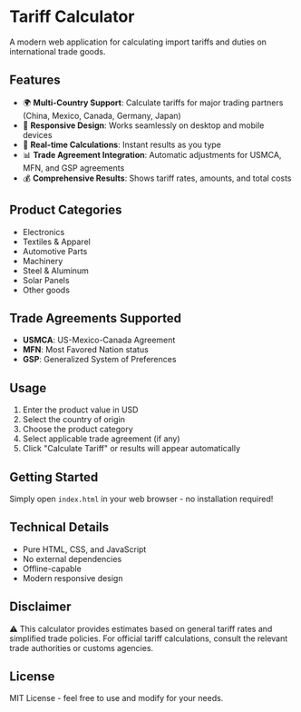 # Tariff Calculator

A modern web application for calculating import tariffs and duties on international trade goods.

## Features

- 🌍 **Multi-Country Support**: Calculate tariffs for major trading partners (China, Mexico, Canada, Germany, Japan)
- 📱 **Responsive Design**: Works seamlessly on desktop and mobile devices
- 🔢 **Real-time Calculations**: Instant results as you type
- 📊 **Trade Agreement Integration**: Automatic adjustments for USMCA, MFN, and GSP agreements
- 💰 **Comprehensive Results**: Shows tariff rates, amounts, and total costs

## Product Categories

- Electronics
- Textiles & Apparel
- Automotive Parts
- Machinery
- Steel & Aluminum
- Solar Panels
- Other goods

## Trade Agreements Supported

- **USMCA**: US-Mexico-Canada Agreement
- **MFN**: Most Favored Nation status
- **GSP**: Generalized System of Preferences

## Usage

1. Enter the product value in USD
2. Select the country of origin
3. Choose the product category
4. Select applicable trade agreement (if any)
5. Click "Calculate Tariff" or results will appear automatically

## Getting Started

Simply open `index.html` in your web browser - no installation required!

## Technical Details

- Pure HTML, CSS, and JavaScript
- No external dependencies
- Offline-capable
- Modern responsive design

## Disclaimer

⚠️ This calculator provides estimates based on general tariff rates and simplified trade policies. For official tariff calculations, consult the relevant trade authorities or customs agencies.

## License

MIT License - feel free to use and modify for your needs.